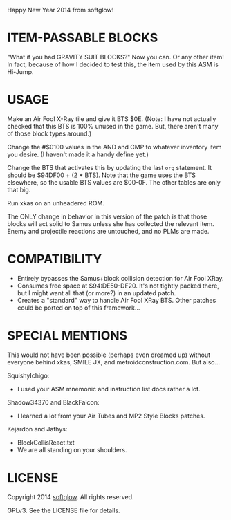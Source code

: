 Happy New Year 2014 from softglow!


ITEM-PASSABLE BLOCKS
====================
"What if you had GRAVITY SUIT BLOCKS?"  Now you can.  Or any other item!
In fact, because of how I decided to test this, the item used by this ASM is
Hi-Jump.


USAGE
=====

Make an Air Fool X-Ray tile and give it BTS $0E.  (Note: I have not actually
checked that this BTS is 100% unused in the game.  But, there aren't many of
those block types around.)

Change the #$0100 values in the AND and CMP to whatever inventory item you
desire.  (I haven't made it a handy define yet.)

Change the BTS that activates this by updating the last `org` statement.  It
should be $94DF00 + (2 * BTS).  Note that the game uses the BTS elsewhere, so
the usable BTS values are $00-0F.  The other tables are only that big.

Run xkas on an unheadered ROM.

The ONLY change in behavior in this version of the patch is that those blocks
will act solid to Samus unless she has collected the relevant item.  Enemy and
projectile reactions are untouched, and no PLMs are made.


COMPATIBILITY
=============

* Entirely bypasses the Samus+block collision detection for Air Fool XRay.
* Consumes free space at $94:DE50-DF20.  It's not tightly packed there, but
  I might want all that (or more?) in an updated patch.
* Creates a "standard" way to handle Air Fool XRay BTS.  Other patches could
  be ported on top of this framework...


SPECIAL MENTIONS
================

This would not have been possible (perhaps even dreamed up) without everyone
behind xkas, SMILE JX, and metroidconstruction.com.  But also...

SquishyIchigo:

* I used your ASM mnemonic and instruction list docs rather a lot.

Shadow34370 and BlackFalcon:

* I learned a lot from your Air Tubes and MP2 Style Blocks patches.

Kejardon and Jathys:

* BlockCollisReact.txt
* We are all standing on your shoulders.


LICENSE
=======

Copyright 2014 [softglow](https://github.com/softglow).  All rights reserved.

GPLv3.  See the LICENSE file for details.
